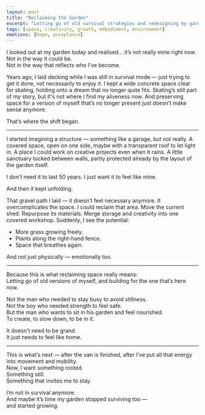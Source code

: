 ```yaml
---
layout: post
title: "Reclaiming the Garden"
excerpt: "Letting go of old survival strategies and redesigning my garden as a sanctuary for the person I am now."
tags: [space, creativity, growth, embodiment, environment]
emotions: [hope, acceptance]
---
```


I looked out at my garden today and realised… it’s not really mine right now.  
Not in the way it could be.  
Not in the way that reflects who I’ve become.

Years ago, I laid decking while I was still in survival mode — just trying to get it done, not necessarily to enjoy it. I kept a wide concrete space clear for skating, holding onto a dream that no longer quite fits. Skating’s still part of my story, but it's not where I find my aliveness now. And preserving space for a version of myself that’s no longer present just doesn’t make sense anymore.

That’s where the shift began.

---

I started imagining a structure — something like a garage, but not really. A covered space, open on one side, maybe with a transparent roof to let light in. A place I could work on creative projects even when it rains. A little sanctuary tucked between walls, partly protected already by the layout of the garden itself.

I don’t need it to last 50 years. I just want it to feel like mine.

And then it kept unfolding.

That gravel path I laid — it doesn’t feel necessary anymore. It overcomplicates the space. I could reclaim that area. Move the current shed. Repurpose its materials. Merge storage and creativity into one covered workshop. Suddenly, I see the potential:

- More grass growing freely.  
- Plants along the right-hand fence.  
- Space that breathes again.

And not just physically — emotionally too.

---

Because this is what reclaiming space really means:  
Letting go of old versions of myself, and building for the one that’s here now.

Not the man who needed to stay busy to avoid stillness.  
Not the boy who needed strength to feel safe.  
But the man who wants to sit in his garden and feel nourished.  
To create, to slow down, to be in it.

It doesn't need to be grand.  
It just needs to feel like home.

---

This is what’s next — after the van is finished, after I’ve put all that energy into movement and mobility.  
Now, I want something rooted.  
Something still.  
Something that invites me to stay.

I’m not in survival anymore.  
And maybe it’s time my garden stopped surviving too —  
and started growing.
